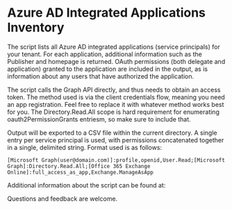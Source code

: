 # Azure AD Integrated Applications Inventory

The script lists all Azure AD integrated applications (service principals) for your tenant. For each application, additional information such as the Publisher and homepage is returned. OAuth permissions (both delegate and application) granted to the application are included in the output, as is information about any users that have authorized the application.

The script calls the Graph API directly, and thus needs to obtain an access token. The method used is via the client credentials flow, meaning you need an app registration. Feel free to replace it with whatever method works best for you. The Directory.Read.All scope is hard requirement for enumerating oauth2PermissionGrants entriesm, so make sure to include that.

Output will be exported to a CSV file within the current directory. A single entry per service principal is used, with permissions concatenated together in a single, delimited string. Format used is as follows:

```
[Microsoft Graph(user@domain.com)]:profile,openid,User.Read;[Microsoft Graph]:Directory.Read.All;[Office 365 Exchange Online]:full_access_as_app,Exchange.ManageAsApp
```
Additional information about the script can be found at: 

Questions and feedback are welcome.
